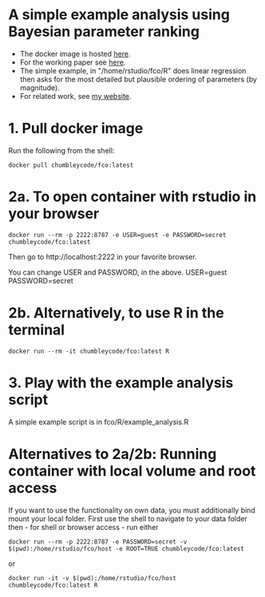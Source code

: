 # A simple example analysis using Bayesian parameter ranking

* The docker image is hosted [here](https://hub.docker.com/repository/docker/chumbleycode/fco).
* For the working paper see [here](https://chumbleycode.github.io/docs/papers_reports/fcr_apa.pdf).
* The simple example, in "/home/rstudio/fco/R" does linear regression then asks for the most detailed but plausible ordering of parameters (by magnitude).
* For related work, see [my website](https://chumbleycode.github.io).

# 1. Pull docker image 

Run the following from the shell:

```
docker pull chumbleycode/fco:latest
```

# 2a. To open container with rstudio in your browser

```
docker run --rm -p 2222:8787 -e USER=guest -e PASSWORD=secret chumbleycode/fco:latest
```

Then go to http://localhost:2222 in your favorite browser.

You can change USER and PASSWORD, in the above. 
USER=guest
PASSWORD=secret

# 2b. Alternatively, to use R in the terminal

```
docker run --rm -it chumbleycode/fco:latest R
````

# 3. Play with the example analysis script

A simple example script is in fco/R/example_analysis.R


# Alternatives to 2a/2b: Running container with local volume and root access

If you want to use the functionality on own data, you must additionally bind mount your local folder. First use the shell to navigate to your data folder then - for shell or browser access - run either 

```
docker run --rm -p 2222:8787 -e PASSWORD=secret -v $(pwd):/home/rstudio/fco/host -e ROOT=TRUE chumbleycode/fco:latest
```

or

```
docker run -it -v $(pwd):/home/rstudio/fco/host chumbleycode/fco:latest R
````
